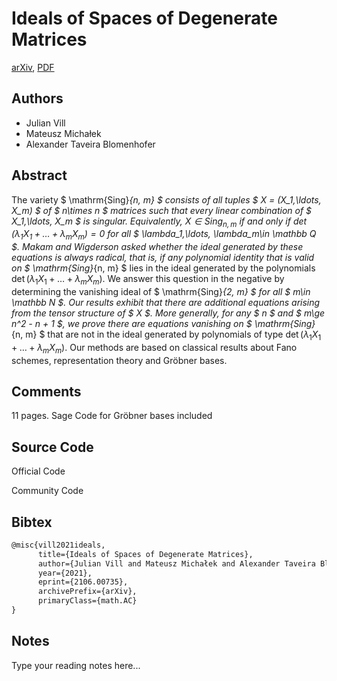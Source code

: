 
# Ideals of Spaces of Degenerate Matrices

[arXiv](https://arxiv.org/abs/2106.0735), [PDF](https://arxiv.org/pdf/2106.0735.pdf)

## Authors

- Julian Vill
- Mateusz Michałek
- Alexander Taveira Blomenhofer

## Abstract

The variety $ \mathrm{Sing}_{n, m} $ consists of all tuples $ X = (X_1,\ldots, X_m) $ of $ n\times n $ matrices such that every linear combination of $ X_1,\ldots, X_m $ is singular. Equivalently, $X\in\mathrm{Sing}_{n,m}$ if and only if $\det(\lambda_1 X_1 + \ldots + \lambda_m X_m) = 0$ for all $ \lambda_1,\ldots, \lambda_m\in \mathbb Q $. Makam and Wigderson asked whether the ideal generated by these equations is always radical, that is, if any polynomial identity that is valid on $ \mathrm{Sing}_{n, m} $ lies in the ideal generated by the polynomials $\det(\lambda_1 X_1 + \ldots + \lambda_m X_m)$. We answer this question in the negative by determining the vanishing ideal of $ \mathrm{Sing}_{2, m} $ for all $ m\in \mathbb N $. Our results exhibit that there are additional equations arising from the tensor structure of $ X $. More generally, for any $ n $ and $ m\ge n^2 - n + 1 $, we prove there are equations vanishing on $ \mathrm{Sing}_{n, m} $ that are not in the ideal generated by polynomials of type $\det(\lambda_1 X_1 + \ldots + \lambda_m X_m)$. Our methods are based on classical results about Fano schemes, representation theory and Gröbner bases.

## Comments

11 pages. Sage Code for Gröbner bases included

## Source Code

Official Code



Community Code



## Bibtex

```tex
@misc{vill2021ideals,
      title={Ideals of Spaces of Degenerate Matrices}, 
      author={Julian Vill and Mateusz Michałek and Alexander Taveira Blomenhofer},
      year={2021},
      eprint={2106.00735},
      archivePrefix={arXiv},
      primaryClass={math.AC}
}
```

## Notes

Type your reading notes here...

